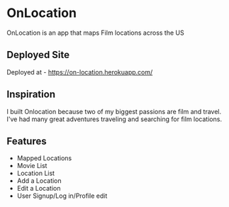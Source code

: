 # OnLocation

OnLocation is an app that maps Film locations across the US

## Deployed Site

Deployed at - https://on-location.herokuapp.com/



## Inspiration

I built Onlocation because two of my biggest passions are film and travel. I've had many great adventures traveling and searching for film locations.



## Features

- Mapped Locations
- Movie List
- Location List
- Add a Location
- Edit a Location
- User Signup/Log in/Profile edit
